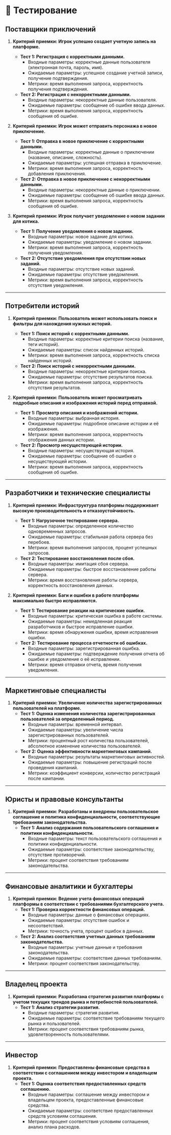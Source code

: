 # 🧫 Тестирование

## Поставщики приключений
1. **Критерий приемки: Игрок успешно создает учетную запись на платформе.**
   - **Тест 1: Регистрация с корректными данными.**
      - Входные параметры: корректные данные пользователя (электронная почта, пароль, имя).
      - Ожидаемые параметры: успешное создание учетной записи, получение подтверждения.
      - Метрики: время выполнения запроса, корректность получения подтверждения.
   - **Тест 2: Регистрация с некорректными данными.**
      - Входные параметры: некорректные данные пользователя.
      - Ожидаемые параметры: сообщение об ошибке ввода данных.
      - Метрики: время выполнения запроса, корректность сообщения об ошибке.

2. **Критерий приемки: Игрок может отправить персонажа в новое приключение.**
   - **Тест 1: Отправка в новое приключение с корректными данными.**
      - Входные параметры: корректные данные о приключении (название, описание, сложность).
      - Ожидаемые параметры: успешная отправка в приключение.
      - Метрики: время выполнения запроса, корректность добавления приключения.
   - **Тест 2: Отправка в новое приключение с некорректными данными.**
      - Входные параметры: некорректные данные о приключении.
      - Ожидаемые параметры: сообщение об ошибке ввода данных.
      - Метрики: время выполнения запроса, корректность сообщения об ошибке.

3. **Критерий приемки: Игрок получает уведомление о новом задании для котика.**
   - **Тест 1: Получение уведомления о новом задании.**
      - Входные параметры: новое задание для котика.
      - Ожидаемые параметры: уведомление о новом задании.
      - Метрики: время выполнения запроса, корректность получения уведомления.
   - **Тест 2: Отсутствие уведомления при отсутствии новых заданий.**
      - Входные параметры: отсутствие новых заданий.
      - Ожидаемые параметры: отсутствие уведомления.
      - Метрики: время выполнения запроса, корректность отсутствия уведомления.

---

## Потребители историй
1. **Критерий приемки: Пользователь может использовать поиск и фильтры для нахождения нужных историй.**
   - **Тест 1: Поиск историй с корректными данными.**
      - Входные параметры: корректные критерии поиска (название, теги историй).
      - Ожидаемые параметры: список найденных историй.
      - Метрики: время выполнения запроса, корректность списка найденных историй.
   - **Тест 2: Поиск историй с некорректными данными.**
      - Входные параметры: некорректные критерии поиска.
      - Ожидаемые параметры: отсутствие результатов поиска.
      - Метрики: время выполнения запроса, корректность отсутствия результатов.

2. **Критерий приемки: Пользователь может просматривать подробные описания и изображения историй перед отправкой.**
   - **Тест 1: Просмотр описания и изображений истории.**
      - Входные параметры: выбранная история.
      - Ожидаемые параметры: подробное описание истории и её изображения.
      - Метрики: время выполнения запроса, корректность отображения данных истории.
   - **Тест 2: Просмотр несуществующей истории.**
      - Входные параметры: несуществующая история.
      - Ожидаемые параметры: сообщение об ошибке о несуществующей истории.
      - Метрики: время выполнения запроса, корректность сообщения об ошибке.

---

## Разработчики и технические специалисты
1. **Критерий приемки: Инфраструктура платформы поддерживает высокую производительность и отказоустойчивость.**
   - **Тест 1: Нагрузочное тестирование сервера.**
      - Входные параметры: определенное количество одновременных запросов.
      - Ожидаемые параметры: стабильная работа сервера без перебоев.
      - Метрики: время выполнения запросов, процент успешных запросов.
   - **Тест 2: Тестирование восстановления после сбоя.**
      - Входные параметры: имитация сбоя сервера.
      - Ожидаемые параметры: быстрое восстановление работы сервера.
      - Метрики: время восстановления работы сервера, корректность восстановления данных.

2. **Критерий приемки: Баги и ошибки в работе платформы максимально быстро исправляются.**
   - **Тест 1: Тестирование реакции на критические ошибки.**
      - Входные параметры: критическая ошибка в работе системы.
      - Ожидаемые параметры: немедленная реакция разработчиков и быстрое исправление ошибки.
      - Метрики: время обнаружения ошибки, время исправления ошибки.
   - **Тест 2: Тестирование процесса отчетности об ошибках.**
      - Входные параметры: зарегистрированная ошибка.
      - Ожидаемые параметры: подтверждение получения отчета об ошибке и уведомление о её исправлении.
      - Метрики: время отправки отчета, время получения уведомления.

---

## Маркетинговые специалисты
1. **Критерий приемки: Увеличение количества зарегистрированных пользователей на платформе.**
   - **Тест 1: Оценка изменения количества зарегистрированных пользователей за определенный период.**
      - Входные параметры: временной интервал.
      - Ожидаемые параметры: увеличение числа зарегистрированных пользователей.
      - Метрики: процентный рост количества пользователей, абсолютное изменение количества пользователей.
   - **Тест 2: Оценка эффективности маркетинговых кампаний.**
      - Входные параметры: результаты маркетинговых активностей.
      - Ожидаемые параметры: повышение регистраций после проведения кампаний.
      - Метрики: коэффициент конверсии, количество регистраций после кампании.

---

## Юристы и правовые консультанты
1. **Критерий приемки: Разработаны и внедрены пользовательское соглашение и политика конфиденциальности, соответствующие требованиям законодательства.**
   - **Тест 1: Анализ содержания пользовательского соглашения и политики конфиденциальности.**
      - Входные параметры: текст пользовательского соглашения и политики конфиденциальности.
      - Ожидаемые параметры: соответствие законодательству, отсутствие противоречий.
      - Метрики: процент соответствия требованиям законодательства.

---

## Финансовые аналитики и бухгалтеры
1. **Критерий приемки: Ведение учета финансовых операций платформы в соответствии с требованиями бухгалтерского учета.**
   - **Тест 1: Проверка корректности финансовых операций.**
      - Входные параметры: данные о финансовых операциях.
      - Ожидаемые параметры: отсутствие ошибок и несоответствий.
      - Метрики: точность учета, процент ошибок в данных.
   - **Тест 2: Анализ соответствия учетных данных требованиям законодательства.**
      - Входные параметры: учетные данные и требования законодательства.
      - Ожидаемые параметры: соответствие данных требованиям.
      - Метрики: процент соответствия законодательству.

---

## Владелец проекта
1. **Критерий приемки: Разработана стратегия развития платформы с учетом текущих трендов рынка и потребностей пользователей.**
   - **Тест 1: Анализ стратегии развития.**
      - Входные параметры: стратегия развития.
      - Ожидаемые параметры: соответствие требованиям текущего рынка и пользователей.
      - Метрики: процент соответствия требованиям рынка, удовлетворенность пользователями.

---

## Инвестор
1. **Критерий приемки: Предоставлены финансовые средства в соответствии с соглашением между инвестором и владельцем проекта.**
   - **Тест 1: Оценка соответствия предоставленных средств соглашению.**
      - Входные параметры: соглашение между инвестором и владельцем проекта, предоставленные финансовые средства.
      - Ожидаемые параметры: соответствие предоставленных средств условиям соглашения.
      - Метрики: процент соответствия условиям соглашения, анализ плана расходов.